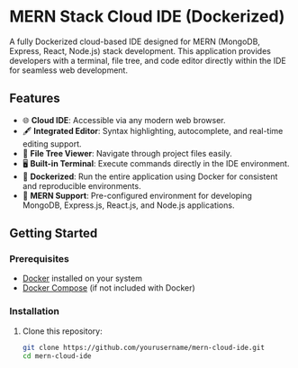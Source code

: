 # MERN Stack Cloud IDE (Dockerized)

A fully Dockerized cloud-based IDE designed for MERN (MongoDB, Express, React, Node.js) stack development. This application provides developers with a terminal, file tree, and code editor directly within the IDE for seamless web development.

## Features
- 🌐 **Cloud IDE**: Accessible via any modern web browser.
- 🖋️ **Integrated Editor**: Syntax highlighting, autocomplete, and real-time editing support.
- 📂 **File Tree Viewer**: Navigate through project files easily.
- 🖥️ **Built-in Terminal**: Execute commands directly in the IDE environment.
- 🐳 **Dockerized**: Run the entire application using Docker for consistent and reproducible environments.
- 🔗 **MERN Support**: Pre-configured environment for developing MongoDB, Express.js, React.js, and Node.js applications.

## Getting Started

### Prerequisites
- [Docker](https://www.docker.com/get-started) installed on your system
- [Docker Compose](https://docs.docker.com/compose/) (if not included with Docker)

### Installation

1. Clone this repository:
   ```bash
   git clone https://github.com/yourusername/mern-cloud-ide.git
   cd mern-cloud-ide
